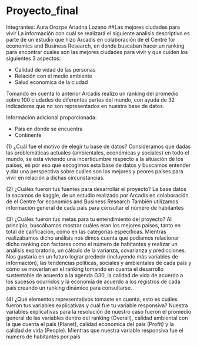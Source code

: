 # Proyecto_final
 Integrantes:
 Aura Orozpe
 Ariadna Lozano
##Las mejores  ciudades para vivir
La información con  cuál se realizará el siguiente analisis descriptivo  es parte de un estudio que hizo Arcadis en colaboración de el Centre for economics and Business Research, en donde buscaban hacer un ranking para encontrar cuales son las mejores ciudades para vivir y que cuiden los siguientes 3 aspectos:

- Calidad de vidad de las personas
- Relación con el medio ambiente 
- Salud economica de la ciudad

Tomando en cuenta lo anterior Arcadis realizo un ranking del promedio sobre 100 ciudades de diferentes partes del mundo, con ayuda de 32 indicadores que no son representados en nuestra base de datos.
 
 Información adicional proporcionada:
  
 - Pais en donde se encuentra
 - Continente

(1) ¿Cuál fue el motivo de elegir tu base de datos?
Consideramos que dadas las problemáticas actuales (ambientales, económicas y sociales) en todo el mundo, se está viviendo una incertidumbre respecto a la situación de los países, es por eso que escogimos esta base de datos y buscamos entender y dar una perspectiva sobre cuáles son los mejores y peores países para vivir en relación a dichas circunstancias. 

(2) ¿Cuáles fueron tus fuentes para desarrollar el proyecto?
La base datos la sacamos de kaggle, de un estudio realizado por  Arcadis en colaboración de el Centre for economics and Business Research
También utilizamos información general de cada país para consultar el número de habitantes 

(3) ¿Cuáles fueron tus metas para tu entendimiento del proyecto?
Al principio, buscábamos mostrar cuáles eran los mejores países, tanto en total de calificación, como en las categorías específicas. Mientras realizábamos dicho análisis nos dimos cuenta que podíamos relacionar dicho ranking con factores como el número de habitantes y realizar un análisis exploratorio, un cálculo de la varianza, covarianza y predicciones. 
Nos gustaría en un futuro lograr predecir (incluyendo más variables de información), las tendencias políticas, sociales y ambientales de cada país y cómo se moverían en el ranking tomando en cuenta el desarrollo sustentable de acuerdo a la agenda G30, la calidad de vida de acuerdo a los sucesos ocurridos y la economía de acuerdo a los registros de cada país creando un ranking dinámico para consultarse. 

(4) ¿Qué elementos representativos tomaste en cuenta, esto es cuáles fueron tus variables explicativas y cuál fue tu variable responsiva?
Nuestra variables explicativas para la resolución de nuestro caso fueron el promedio general de las variables dentro del ranking (Overall), calidad ambiental con la que cuenta el país (Planet), calidad economica del pais (Profit) y la calidad de vida (People). Mientras que nuestra variable responsiva fue el numero de habitantes por país
